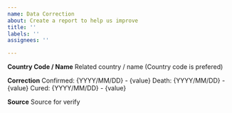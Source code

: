 ```yaml
---
name: Data Correction
about: Create a report to help us improve
title: ''
labels: ''
assignees: ''

---
```


**Country Code / Name**
Related country / name (Country code is prefered)

**Correction**
Confirmed: {YYYY/MM/DD} - {value}
Death: {YYYY/MM/DD} - {value}
Cured: {YYYY/MM/DD} - {value}

**Source**
Source for verify
